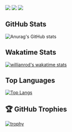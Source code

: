 ![](https://img.shields.io/github/followers/ferreirasara?style=social)
[![](https://img.shields.io/static/v1?label=&message=LinkedIn&color=blue&logo=linkedin&link=https://www.linkedin.com/in/ferreirasara1501/)](https://www.linkedin.com/in/ferreirasara1501/)
![](https://komarev.com/ghpvc/?username=ferreirasara&color=blue)

## GitHub Stats
![Anurag's GitHub stats](https://github-readme-stats.vercel.app/api?username=ferreirasara&show_icons=true&theme=github_dark&count_private=true)

## Wakatime Stats
[![willianrod's wakatime stats](https://github-readme-stats.vercel.app/api/wakatime?username=ferreirasara&layout=compact)](https://github.com/ferreirasara/github-readme-stats)

## Top Languages
[![Top Langs](https://github-readme-stats.vercel.app/api/top-langs/?username=ferreirasara)](https://github.com/ferreirasara/github-readme-stats)

## 🏆 GitHub Trophies
[![trophy](https://github-profile-trophy.vercel.app/?username=ferreirasara&theme=nord&column=7)](https://github.com/ferreirasara/github-profile-trophy)
